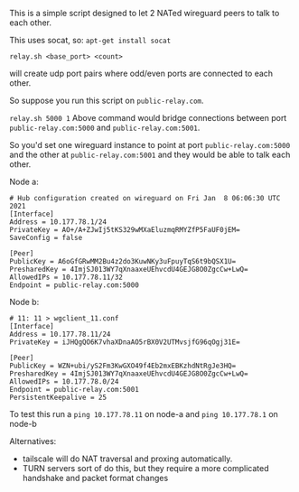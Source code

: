 This is a simple script designed to let 2 NATed wireguard peers to talk to each other.

This uses socat, so: 
`apt-get install socat`

`relay.sh <base_port> <count>`

will create <count> udp port pairs where odd/even ports are connected to each other.

So suppose you run this script on `public-relay.com`.

`relay.sh 5000 1`
Above command would bridge connections between port `public-relay.com:5000` and `public-relay.com:5001`.

So you'd set one wireguard instance to point at port `public-relay.com:5000` and the other at `public-relay.com:5001` and they would be able to talk each other.

Node a:
```
# Hub configuration created on wireguard on Fri Jan  8 06:06:30 UTC 2021
[Interface]
Address = 10.177.78.1/24
PrivateKey = AO+/A+ZJwIj5tKS329wMXaEluzmqRMYZfP5FaUF0jEM=
SaveConfig = false

[Peer]
PublicKey = A6oGfGRwMM2Bu4z2do3KuwNKy3uFpuyTqS6t9bQSX1U=
PresharedKey = 4ImjSJ013WY7qXnaaxeUEhvcdU4GEJG8O0ZgcCw+LwQ=
AllowedIPs = 10.177.78.11/32
Endpoint = public-relay.com:5000
```

Node b:
```
# 11: 11 > wgclient_11.conf
[Interface]
Address = 10.177.78.11/24
PrivateKey = iJHQgQO6K7vhaXDnaAO5rBX0V2UTMvsjfG96qOgj31E=

[Peer]
PublicKey = WZN+ubi/yS2Fm3KwGXO49f4Eb2mxEBKzhdNtRgJe3HQ=
PresharedKey = 4ImjSJ013WY7qXnaaxeUEhvcdU4GEJG8O0ZgcCw+LwQ=
AllowedIPs = 10.177.78.0/24
Endpoint = public-relay.com:5001
PersistentKeepalive = 25
```

To test this run a `ping 10.177.78.11` on node-a and `ping 10.177.78.1` on node-b

Alternatives:

* tailscale will do NAT traversal and proxing automatically.
* TURN servers sort of do this, but they require a more complicated handshake and packet format changes
